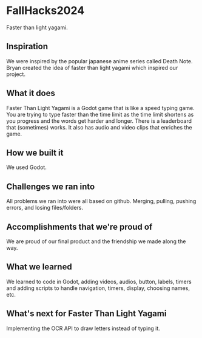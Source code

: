 # FallHacks2024

Faster than light yagami.

## Inspiration

We were inspired by the popular japanese anime series called Death Note. Bryan created the idea of faster than light yagami which inspired our project.

## What it does

Faster Than Light Yagami is a Godot game that is like a speed typing game. You are trying to type faster than the time limit as the time limit shortens as you progress and the words get harder and longer. There is a leaderboard that (sometimes) works. It also has audio and video clips that enriches the game.

## How we built it

We used Godot.

## Challenges we ran into

All problems we ran into were all based on github. Merging, pulling, pushing errors, and losing files/folders.

## Accomplishments that we're proud of

We are proud of our final product and the friendship we made along the way.

## What we learned

We learned to code in Godot, adding videos, audios, button, labels, timers and adding scripts to handle navigation, timers, display, choosing names, etc.

## What's next for Faster Than Light Yagami

Implementing the OCR API to draw letters instead of typing it.
